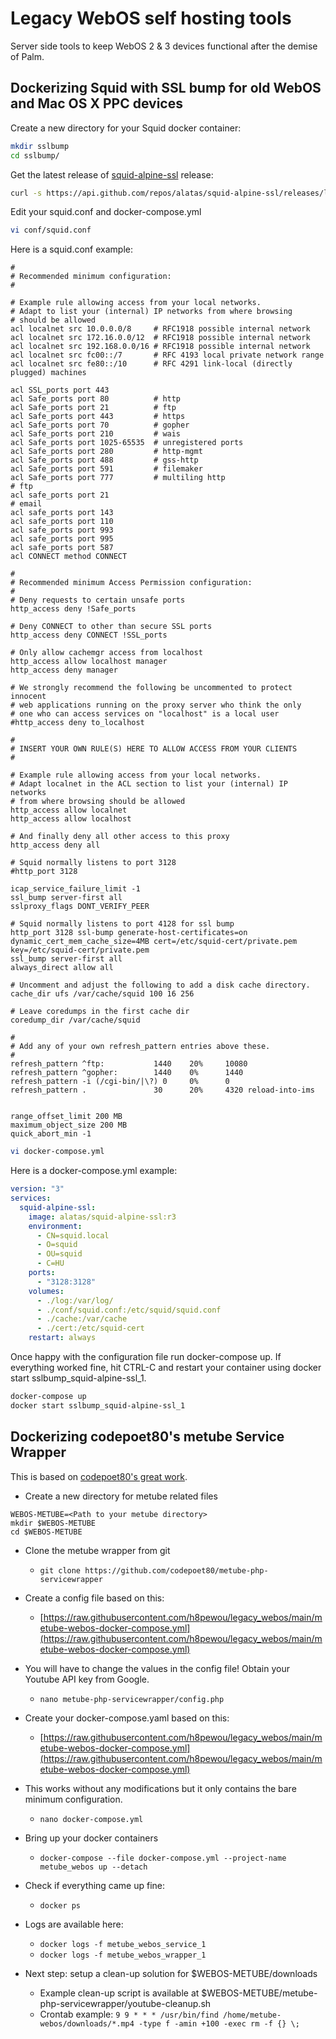 # Legacy WebOS self hosting tools

Server side tools to keep WebOS 2 & 3 devices functional after the demise of Palm.

## Dockerizing Squid with SSL bump for old WebOS and Mac OS X PPC devices

Create a new directory for your Squid docker container:

``` bash
mkdir sslbump
cd sslbump/
```
Get the latest release of [squid-alpine-ssl](https://hub.docker.com/r/alatas/squid-alpine-ssl) release:

```bash
curl -s https://api.github.com/repos/alatas/squid-alpine-ssl/releases/latest | grep "browser_download_url.*docker.zip" | head -1 | cut -d : -f 2,3 | cut -d '"' -f 2 | xargs curl -L -o release.zip ; unzip release.zip ; rm release.zip
```

Edit your squid.conf and docker-compose.yml

```bash
vi conf/squid.conf
```
Here is a squid.conf example:
```
#
# Recommended minimum configuration:
#

# Example rule allowing access from your local networks.
# Adapt to list your (internal) IP networks from where browsing
# should be allowed
acl localnet src 10.0.0.0/8     # RFC1918 possible internal network
acl localnet src 172.16.0.0/12  # RFC1918 possible internal network
acl localnet src 192.168.0.0/16 # RFC1918 possible internal network
acl localnet src fc00::/7       # RFC 4193 local private network range
acl localnet src fe80::/10      # RFC 4291 link-local (directly plugged) machines

acl SSL_ports port 443
acl Safe_ports port 80          # http
acl Safe_ports port 21          # ftp
acl Safe_ports port 443         # https
acl Safe_ports port 70          # gopher
acl Safe_ports port 210         # wais
acl Safe_ports port 1025-65535  # unregistered ports
acl Safe_ports port 280         # http-mgmt
acl Safe_ports port 488         # gss-http
acl Safe_ports port 591         # filemaker
acl Safe_ports port 777         # multiling http
# ftp
acl safe_ports port 21
# email
acl safe_ports port 143
acl safe_ports port 110
acl safe_ports port 993
acl safe_ports port 995
acl safe_ports port 587
acl CONNECT method CONNECT

#
# Recommended minimum Access Permission configuration:
#
# Deny requests to certain unsafe ports
http_access deny !Safe_ports

# Deny CONNECT to other than secure SSL ports
http_access deny CONNECT !SSL_ports

# Only allow cachemgr access from localhost
http_access allow localhost manager
http_access deny manager

# We strongly recommend the following be uncommented to protect innocent
# web applications running on the proxy server who think the only
# one who can access services on "localhost" is a local user
#http_access deny to_localhost

#
# INSERT YOUR OWN RULE(S) HERE TO ALLOW ACCESS FROM YOUR CLIENTS
#

# Example rule allowing access from your local networks.
# Adapt localnet in the ACL section to list your (internal) IP networks
# from where browsing should be allowed
http_access allow localnet
http_access allow localhost

# And finally deny all other access to this proxy
http_access deny all

# Squid normally listens to port 3128
#http_port 3128

icap_service_failure_limit -1
ssl_bump server-first all
sslproxy_flags DONT_VERIFY_PEER

# Squid normally listens to port 4128 for ssl bump
http_port 3128 ssl-bump generate-host-certificates=on dynamic_cert_mem_cache_size=4MB cert=/etc/squid-cert/private.pem key=/etc/squid-cert/private.pem
ssl_bump server-first all
always_direct allow all

# Uncomment and adjust the following to add a disk cache directory.
cache_dir ufs /var/cache/squid 100 16 256

# Leave coredumps in the first cache dir
coredump_dir /var/cache/squid

#
# Add any of your own refresh_pattern entries above these.
#
refresh_pattern ^ftp:           1440    20%     10080
refresh_pattern ^gopher:        1440    0%      1440
refresh_pattern -i (/cgi-bin/|\?) 0     0%      0
refresh_pattern .               30      20%     4320 reload-into-ims


range_offset_limit 200 MB
maximum_object_size 200 MB
quick_abort_min -1
```

```bash
vi docker-compose.yml
```
Here is a docker-compose.yml example:

```yaml
version: "3"
services:
  squid-alpine-ssl:
    image: alatas/squid-alpine-ssl:r3
    environment:
      - CN=squid.local
      - O=squid
      - OU=squid
      - C=HU
    ports:
      - "3128:3128"
    volumes:
      - ./log:/var/log/
      - ./conf/squid.conf:/etc/squid/squid.conf
      - ./cache:/var/cache
      - ./cert:/etc/squid-cert
    restart: always
```

Once happy with the configuration file run docker-compose up. If everything worked fine, hit CTRL-C and restart your container using docker start sslbump_squid-alpine-ssl_1.

```bash
docker-compose up
docker start sslbump_squid-alpine-ssl_1
```

## Dockerizing codepoet80's metube Service Wrapper

This is based on [codepoet80's great work](https://github.com/codepoet80/metube-php-servicewrapper).

+ Create a new directory for metube related files
```
WEBOS-METUBE=<Path to your metube directory>
mkdir $WEBOS-METUBE
cd $WEBOS-METUBE
```

+ Clone the metube wrapper from git
    + `git clone https://github.com/codepoet80/metube-php-servicewrapper`

+ Create a config file based on this:
    + [https://raw.githubusercontent.com/h8pewou/legacy_webos/main/metube-webos-docker-compose.yml](https://raw.githubusercontent.com/h8pewou/legacy_webos/main/metube-webos-docker-compose.yml)
+ You will have to change the values in the config file! Obtain your Youtube API key from Google.
    + `nano metube-php-servicewrapper/config.php`

+ Create your docker-compose.yaml based on this:
    + [https://raw.githubusercontent.com/h8pewou/legacy_webos/main/metube-webos-docker-compose.yml](https://raw.githubusercontent.com/h8pewou/legacy_webos/main/metube-webos-docker-compose.yml)
+ This works without any modifications but it only contains the bare minimum configuration.
    + `nano docker-compose.yml`

+ Bring up your docker containers
    + `docker-compose --file docker-compose.yml --project-name metube_webos up --detach`

+ Check if everything came up fine:
    + `docker ps`

+ Logs are available here:
    + `docker logs -f metube_webos_service_1`
    + `docker logs -f metube_webos_wrapper_1`

+ Next step: setup a clean-up solution for $WEBOS-METUBE/downloads
    + Example clean-up script is available at $WEBOS-METUBE/metube-php-servicewrapper/youtube-cleanup.sh 
    + Crontab example: `9 9 * * * /usr/bin/find /home/metube-webos/downloads/*.mp4 -type f -amin +100 -exec rm -f {} \;`
